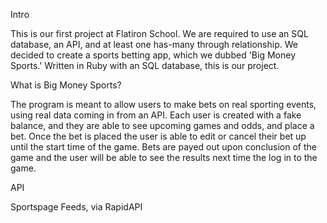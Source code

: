 Intro

This is our first project at Flatiron School. We are required to use an SQL database, an API, and at least one has-many through relationship. We decided to create a sports betting app, which we dubbed 'Big Money Sports.' Written in Ruby with an SQL database, this is our project.

What is Big Money Sports?

The program is meant to allow users to make bets on real sporting events, using real data coming in from an API. Each user is created with a fake balance, and they are able to see upcoming games and odds, and place a bet. Once the bet is placed the user is able to edit or cancel their bet up until the start time of the game. Bets are payed out upon conclusion of the game and the user will be able to see the results next time the log in to the game.

API

Sportspage Feeds, via RapidAPI
